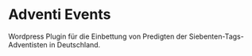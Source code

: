 # Adventi Events

Wordpress Plugin für die Einbettung von Predigten der Siebenten-Tags-Adventisten in Deutschland.